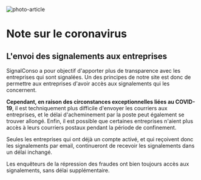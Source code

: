 ![photo-article](/assets/blog/2020/03/17/note-coronavirus/coronavirus.jpg)

# Note sur le coronavirus

## L'envoi des signalements aux entreprises

SignalConso a pour objectif d'apporter plus de transparence avec les entreprises qui sont signalées.
Un des principes de notre site est donc de permettre aux entreprises d'avoir accès aux signalements qui les concernent.

<strong>Cependant, en raison des circonstances exceptionnelles liées au COVID-19</strong>, il est techniquement plus difficile d'envoyer les courriers aux entreprises, et le délai d'acheminement par la poste peut également se trouver allongé.
Enfin, il est possible que certaines entreprises n'aient plus accès à leurs courriers postaux pendant la période de confinement.

Seules les entreprises qui ont déjà un compte activé, et qui reçoivent donc les signalements par email, continueront de recevoir les signalements dans un délai inchangé.

Les enquêteurs de la répression des fraudes ont bien toujours accès aux signalements, sans délai supplémentaire.
